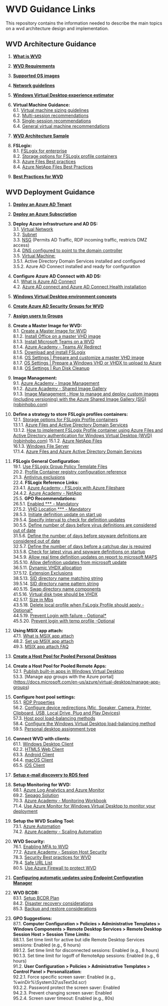 # WVD Guidance Links  
This repository contains the information needed to describe the main topics on a wvd architecture design and implementation.

## WVD Architecture Guidance

1. [**What is WVD**](https://docs.microsoft.com/en-us/azure/virtual-desktop/overview)<br/>

2. [**WVD Requirements**](https://docs.microsoft.com/en-us/azure/virtual-desktop/overview#requirements)<br/>
3. [**Supported OS images**](https://docs.microsoft.com/en-us/azure/virtual-desktop/overview#supported-virtual-machine-os-images)<br/>
4. [**Network guidelines**](https://docs.microsoft.com/en-us/windows-server/remote/remote-desktop-services/network-guidance?context=/azure/virtual-desktop/context/context)<br/>
5. [**Windows Virtual Desktop experience estimator**](https://docs.microsoft.com/en-us/windows-server/remote/remote-desktop-services/network-guidance?context=/azure/virtual-desktop/context/context#windows-virtual-desktop-experience-estimator)<br/>
6. **Virtual Machine Guidance:**<br/>
6.1. [Virtual machine sizing guidelines](https://docs.microsoft.com/en-us/windows-server/remote/remote-desktop-services/virtual-machine-recs?context=/azure/virtual-desktop/context/context)<br/>
6.2. [Multi-session recommendations](https://docs.microsoft.com/en-us/windows-server/remote/remote-desktop-services/virtual-machine-recs#multi-session-recommendations)<br/>
6.3. [Single-session recommendations](https://docs.microsoft.com/en-us/windows-server/remote/remote-desktop-services/virtual-machine-recs?context=/azure/virtual-desktop/context/context#single-session-recommendations)<br/>
6.4. [General virtual machine recommendations](https://docs.microsoft.com/en-us/windows-server/remote/remote-desktop-services/virtual-machine-recs?context=/azure/virtual-desktop/context/context#general-virtual-machine-recommendations)<br/>
7. [**WVD Architecture Sample**](https://docs.microsoft.com/en-us/azure/architecture/example-scenario/wvd/windows-virtual-desktop#architecture)<br/>
8. **FSLogix:**<br/>
8.1. [FSLogix for enterprise](https://docs.microsoft.com/en-us/azure/architecture/example-scenario/wvd/windows-virtual-desktop-fslogix)<br/>
8.2. [Storage options for FSLogix profile containers](https://docs.microsoft.com/en-us/azure/architecture/example-scenario/wvd/windows-virtual-desktop-fslogix#storage-options-for-fslogix-profile-containers)<br/>
8.3. [Azure Files Best practices](https://docs.microsoft.com/en-us/azure/architecture/example-scenario/wvd/windows-virtual-desktop-fslogix#azure-files-best-practices)<br/>
8.4. [Azure NetApp Files Best Practices](https://docs.microsoft.com/en-us/azure/architecture/example-scenario/wvd/windows-virtual-desktop-fslogix#azure-netapp-files-best-practices)<br/>
9. [**Best Practices for WVD**](https://docs.microsoft.com/en-us/azure/virtual-desktop/fslogix-containers-azure-files#best-practices-for-windows-virtual-desktop)<br/>


## WVD Deployment Guidance

1. [**Deploy an Azure AD Tenant**](https://docs.microsoft.com/en-us/azure/active-directory/develop/quickstart-create-new-tenant)<br/>

2. [**Deploy an Azure Subscription**](https://docs.microsoft.com/en-us/azure/cost-management-billing/manage/create-subscription)<br/>
3. **Deploy Azure infrastructure and AD DS:**<br/>
3.1. [Virtual Network](https://docs.microsoft.com/en-us/azure/virtual-network/quick-create-portal)<br/>
3.2. [Subnet](https://docs.microsoft.com/en-us/azure/virtual-network/virtual-network-manage-subnet#add-a-subnet)<br/>
3.3. [NSG](https://docs.microsoft.com/en-us/azure/virtual-network/network-security-groups-overview) (Permits AD Traffic, RDP incoming traffic, restricts DMZ access)<br/>
3.4. [DNS configured to point to the domain controller](https://docs.microsoft.com/en-us/azure/virtual-network/manage-virtual-network#change-dns-servers)<br/>
3.5. [Virtual Machine:](https://docs.microsoft.com/en-us/azure/virtual-machines/windows/quick-create-portal)<br/>
3.5.1. Active Directory Domain Services installed and configured<br/>
3.5.2. Azure AD Connect installed and ready for configuration<br/>
4. **Configure Azure AD Connect with AD DS:**<br/>
4.1. [What is Azure AD Connect](https://docs.microsoft.com/en-us/azure/active-directory/hybrid/whatis-azure-ad-connect)<br/>
4.2. [Azure AD connect and Azure AD Connect Health installation](https://docs.microsoft.com/en-us/azure/active-directory/hybrid/how-to-connect-install-roadmap)<br/>
5. [**Windows Virtual Desktop environment concepts**](https://docs.microsoft.com/en-us/azure/virtual-desktop/environment-setup)<br/>
6. [**Create Azure AD Security Groups for WVD**](https://docs.microsoft.com/en-us/azure/active-directory/fundamentals/active-directory-groups-create-azure-portal)<br/>
7. [**Assign users to Groups**](https://docs.microsoft.com/en-us/azure/active-directory/fundamentals/active-directory-groups-members-azure-portal)<br/>
8. **Create a Master Image for WVD:**<br/>
8.1. [Create a Master Image for WVD](https://docs.microsoft.com/en-us/azure/virtual-machines/windows/capture-image-resource)<br/>
8.1.2. [Install Office on a master VHD image](https://docs.microsoft.com/en-us/azure/virtual-desktop/install-office-on-wvd-master-image)<br/>
8.1.3. [Install Microsoft Teams on a WVD](https://docs.microsoft.com/en-us/azure/virtual-desktop/teams-on-wvd)<br/>
8.1.4. [Azure Academy - Teams AV Redirect](https://www.youtube.com/watch?v=RfbolIgPcBY&t=661s)<br/>
8.1.5. [Download and install FSLogix](https://docs.microsoft.com/en-us/fslogix/install-ht)<br/>
8.1.6. [OS Settings | Prepare and customize a master VHD image](https://docs.microsoft.com/en-us/azure/virtual-desktop/set-up-customize-master-image)<br/>
8.1.7. [OS Settings | Prepare a Windows VHD or VHDX to upload to Azure](https://docs.microsoft.com/en-us/azure/virtual-machines/windows/prepare-for-upload-vhd-image)<br/>
8.1.8. [OS Settings | Run Disk Cleanup](https://docs.microsoft.com/en-us/windows-server/administration/windows-commands/cleanmgr)<br/>
9. **Image Management:**<br/>
9.1. [Azure Academy - Image Management](https://www.youtube.com/watch?v=PCWJEoG8X-I)<br/>
9.1.2. [Azure Academy - Shared Image Gallery](https://www.youtube.com/watch?v=2LxvwR9LGWQ)<br/>
9.1.3. [Image Management : How to manage and deploy custom images (including versioning) with the Azure Shared Image Gallery (SIG) (robinhobo.com)](https://www.robinhobo.com/windows-virtual-desktop-wvd-image-management-how-to-manage-and-deploy-custom-images-including-versioning-with-the-azure-shared-image-gallery-sig/)
11. **Define a strategy to store FSLogix profiles containers:**<br/>
12.1. [Storage options for FSLogix Profile containers](https://docs.microsoft.com/en-us/azure/virtual-desktop/store-fslogix-profile)<br/>
13.1.1. [Azure Files and Active Directory Domain Services](https://docs.microsoft.com/en-us/azure/virtual-desktop/create-file-share)<br/>
13.1.2. [How to implement FSLogix Profile container using Azure Files and Active Directory authentication for Windows Virtual Desktop (WVD) (robinhobo.com)](https://www.robinhobo.com/how-to-implement-fslogix-profile-container-using-azure-files-and-active-directory-authentication-for-windows-virtual-desktop-wvd/)
15.1.2. [Azure NetApp Files](https://docs.microsoft.com/en-us/azure/virtual-desktop/create-fslogix-profile-container)<br/>
16.1.3. [Windows File Server](https://docs.microsoft.com/en-us/azure/virtual-desktop/create-host-pools-user-profile)<br/>
17.1.4. [Azure Files and Azure Active Directory Domain Services](https://docs.microsoft.com/en-us/azure/virtual-desktop/create-profile-container-adds)<br/>
18. **FSLogix General Configuration:**<br/>
19.1. [Use FSLogix Group Policy Template Files](https://docs.microsoft.com/en-us/fslogix/use-group-policy-templates-ht)<br/>
20.2. [Profile Container registry configuration reference](https://docs.microsoft.com/en-us/fslogix/profile-container-configuration-reference)<br/>
21.3. [Antivirus exclusions](https://docs.microsoft.com/en-us/azure/architecture/example-scenario/wvd/windows-virtual-desktop-fslogix#antivirus-exclusions)<br/>
22.4. **FSLogix Reference Links:**<br/>
23.4.1. [Azure Academy - FSLogix with Azure Fileshare](https://www.youtube.com/watch?v=9S5A1IJqfOQ&t=647s)<br/>
24.4.2. [Azure Academy - NetApp](https://www.youtube.com/watch?v=bswIbTB62mY)<br/>
25.5. **GPO Recommendations:**<br/>
26.5.1. [Enabled *** - Mandatory](https://docs.microsoft.com/en-us/fslogix/configure-profile-container-tutorial#configure-profile-container-registry-settings)<br/>
27.5.2. [VHD Location *** - Mandatory](https://docs.microsoft.com/en-us/fslogix/configure-profile-container-tutorial#configure-profile-container-registry-settings)<br/>
28.5.3. [Initiate definition update on start up](https://docs.microsoft.com/en-us/windows/security/threat-protection/microsoft-defender-antivirus/manage-event-based-updates-microsoft-defender-antivirus#use-group-policy-to-download-updates-when-microsoft-defender-antivirus-is-not-present)<br/>
29.5.4. [Specify interval to check for definition updates](https://docs.microsoft.com/en-us/windows/security/threat-protection/microsoft-defender-antivirus/manage-protection-update-schedule-microsoft-defender-antivirus#use-group-policy-to-schedule-protection-updates)<br/>
30.5.5. [Define number of days before virus definitions are considered out of date](https://docs.microsoft.com/en-us/windows/security/threat-protection/microsoft-defender-antivirus/manage-outdated-endpoints-microsoft-defender-antivirus#use-group-policy-to-specify-the-number-of-days-before-protection-is-considered-out-of-date)<br/>
31.5.6. [Define the number of days before spyware definitions are considered out of date](https://docs.microsoft.com/en-us/windows/security/threat-protection/microsoft-defender-antivirus/manage-outdated-endpoints-microsoft-defender-antivirus#use-group-policy-to-specify-the-number-of-days-before-protection-is-considered-out-of-date)<br/>
32.5.7. [Define the number of days before a catchup day is required](https://docs.microsoft.com/en-us/windows/security/threat-protection/microsoft-defender-antivirus/manage-outdated-endpoints-microsoft-defender-antivirus#use-group-policy-to-enable-and-configure-the-catch-up-update-feature)<br/>
33.5.8. [Check for latest virus and spyware definitions on startup](https://docs.microsoft.com/en-us/windows/security/threat-protection/microsoft-defender-antivirus/manage-event-based-updates-microsoft-defender-antivirus#check-for-protection-updates-on-startup)<br/>
34.5.9. [Allow real time definition updates on report to microsoft MAPS](https://docs.microsoft.com/en-us/windows/security/threat-protection/microsoft-defender-antivirus/manage-event-based-updates-microsoft-defender-antivirus#use-group-policy-to-automatically-download-recent-updates-based-on-cloud-delivered-protection)<br/>
35.5.10. [Allow definition updates from microsoft update](https://docs.microsoft.com/en-us/windows/security/threat-protection/microsoft-defender-antivirus/manage-updates-mobile-devices-vms-microsoft-defender-antivirus#use-group-policy-to-opt-in-to-microsoft-update)<br/>
36.5.11. [Dynamic VHDX allocation](https://docs.microsoft.com/en-us/fslogix/profile-container-configuration-reference#isdynamic)<br/>
37.5.12. [Extension Exclusions](https://docs.microsoft.com/en-us/windows/security/threat-protection/microsoft-defender-antivirus/configure-extension-file-exclusions-microsoft-defender-antivirus#use-group-policy-to-configure-folder-or-file-extension-exclusions)<br/>
38.5.13. [SID directory name matching string](https://docs.microsoft.com/en-us/fslogix/profile-container-configuration-reference#siddirnamematch)<br/>
39.5.14. [SID directory name pattern string](https://docs.microsoft.com/en-us/fslogix/profile-container-configuration-reference#siddirnamepattern)<br/>
40.5.15. [Swap directory name components](https://docs.microsoft.com/en-us/fslogix/profile-container-configuration-reference#flipflopprofiledirectoryname)<br/>
41.5.16. [Virtual disk type should be VHDX](https://docs.microsoft.com/en-us/fslogix/profile-container-configuration-reference#volumetype)<br/>
42.5.17. [Size in Mbs](https://docs.microsoft.com/en-us/fslogix/profile-container-configuration-reference#sizeinmbs)<br/>
43.5.18. [Delete local profile when FsLogix Profile should apply - Optional*](https://docs.microsoft.com/en-us/fslogix/profile-container-configuration-reference#deletelocalprofilewhenvhdshouldapply)<br/>
44.5.19. [Prevent Login with failure - Optional*](https://docs.microsoft.com/en-us/fslogix/profile-container-configuration-reference#preventloginwithfailure)<br/>
45.5.20. [Prevent login with temp profile -Optional](https://docs.microsoft.com/en-us/fslogix/profile-container-configuration-reference#preventloginwithtempprofile)<br/>
46. **Using MSIX app attach:**<br/>
47.1. [What is MSIX app attach](https://docs.microsoft.com/en-us/azure/virtual-desktop/what-is-app-attach)<br/>
48.2. [Set up MSIX app attach](https://docs.microsoft.com/en-us/azure/virtual-desktop/app-attach)<br/>
49.3. [MSIX app attach FAQ](https://docs.microsoft.com/en-us/azure/virtual-desktop/app-attach-faq)<br/>
50. [**Create a Host Pool for Pooled Personal Desktops**](https://docs.microsoft.com/en-us/azure/virtual-desktop/create-host-pools-azure-marketplace)<br/>
51. **Create a Host Pool for Pooled Remote Apps:**<br/>
52.1. [Publish built-in apps in Windows Virtual Desktop](https://docs.microsoft.com/en-us/azure/virtual-desktop/publish-apps)<br/>
53.3. [Manage app groups with the Azure portal] (https://docs.microsoft.com/en-us/azure/virtual-desktop/manage-app-groups)<br/>
54. **Configure host pool settings:**<br/>
55.1. [RDP Properties](https://docs.microsoft.com/en-us/azure/virtual-desktop/customize-rdp-properties)<br/>
56.2. [Configure device redirections (Mic, Speaker, Camera, Printer, Clipboard, USB, Local Drive, Plug and Play Devices)](https://docs.microsoft.com/en-us/azure/virtual-desktop/configure-device-redirections)<br/>
57.3. [Host pool load-balancing methods](https://docs.microsoft.com/en-us/azure/virtual-desktop/host-pool-load-balancing)<br/>
58.4. [Configure the Windows Virtual Desktop load-balancing method](https://docs.microsoft.com/en-us/azure/virtual-desktop/configure-host-pool-load-balancing)<br/>
59.5. [Personal desktop assignment type](https://docs.microsoft.com/en-us/azure/virtual-desktop/configure-host-pool-personal-desktop-assignment-type)<br/>
60. **Connect WVD with clients:**<br/>
61.1. [Windows Desktop Client](https://docs.microsoft.com/en-us/azure/virtual-desktop/connect-windows-7-10)<br/>
62.2. [HTML5 Web Client](https://docs.microsoft.com/en-us/azure/virtual-desktop/connect-web)<br/>
63.3. [Android Client](https://docs.microsoft.com/en-us/azure/virtual-desktop/connect-android)<br/>
64.4. [macOS Client](https://docs.microsoft.com/en-us/azure/virtual-desktop/connect-macos)<br/>
65.5. [iOS Client](https://docs.microsoft.com/en-us/azure/virtual-desktop/connect-ios)<br/>
66. [**Setup e-mail discovery to RDS feed**](https://docs.microsoft.com/en-us/windows-server/remote/remote-desktop-services/rds-email-discovery)<br/>
67. **Setup Monitoring for WVD:**<br/>
68.1. [Azure Log Analytics and Azure Monitor](https://techcommunity.microsoft.com/t5/windows-it-pro-blog/proactively-monitor-arm-based-windows-virtual-desktop-with-azure/ba-p/1508735)<br/>
69.2. [Sepago Solution](https://github.com/MarcelMeurer/LogAnalytics-for-Citrix-and-RDS)<br/>
70.3. [Azure Academy - Monitoring Workbook](https://www.youtube.com/watch?v=ERftVHEy5A4)<br/>
71.4. [Use Azure Monitor for Windows Virtual Desktop to monitor your deployment](https://docs.microsoft.com/en-us/azure/virtual-desktop/azure-monitor)
72. **Setup the WVD Scaling Tool:**<br/>
73.1. [Azure Automation](https://docs.microsoft.com/en-us/azure/virtual-desktop/set-up-scaling-script)<br/>
74.2. [Azure Academy - Scaling Automation](https://www.youtube.com/watch?v=4zDazJsa2Zk&t=604s)<br/>
75. **WVD Security:**<br/>
76.1. [Enabling MFA to WVD](https://docs.microsoft.com/en-us/azure/virtual-desktop/set-up-mfa)<br/>
77.2. [Azure Academy - Session Host Security](https://www.youtube.com/watch?v=5aK6BoXcZnU&t=328s)<br/>
78.3. [Security Best practices for WVD](https://docs.microsoft.com/en-us/azure/virtual-desktop/security-guide)<br/>
79.4. [Safe URL List](https://docs.microsoft.com/en-us/azure/virtual-desktop/safe-url-list)<br/>
80.5. [Use Azure Firewall to protect WVD](https://docs.microsoft.com/en-us/azure/firewall/protect-windows-virtual-desktop)<br/>
81. [**Configuring automatic updates using Endpoint Configuration Manager**](https://docs.microsoft.com/en-us/azure/virtual-desktop/configure-automatic-updates)
82. **WVD BCDR:**<br/>
83.1. [Setup BCDR Plan](https://docs.microsoft.com/en-us/azure/virtual-desktop/disaster-recovery)<br/>
84.2. [Disaster recovery considerations](https://docs.microsoft.com/en-us/azure/architecture/example-scenario/wvd/windows-virtual-desktop-fslogix#disaster-recovery)<br/>
85.3. [Backup and restore considerations](https://docs.microsoft.com/en-us/azure/architecture/example-scenario/wvd/windows-virtual-desktop-fslogix#backup-and-restore)<br/>
86. **GPO Suggestions:**<br/>
87.1. **Computer Configuration > Policies > Administrative Templates > Windows Components > Remote Desktop Services > Remote Desktop Session Host > Session Time Limits:**<br/>
88.1.1. Set time limit for active but idle Remote Desktop Services sessions: Enabled (e.g., 6 hours)<br/>
89.1.2. Set time limit for disconnected sessions: Enabled (e.g., 8 hours)<br/>
90.1.3. Set time limit for logoff of RemoteApp sessions: Enabled (e.g., 6 hours)<br/>
91.2. **User Configuration > Policies > Administrative Templates > Control Panel > Personalization:**<br/>
92.2.1. Force specific screen saver: Enabled (e.g., %winDir%\System32\ssText3d.scr)<br/>
93.2.2. Password protect the screen saver: Enabled<br/>
94.2.3. Prevent changing screen saver: Enabled<br/>
95.2.4. Screen saver timeout: Enabled (e.g., 80s)<br/>
